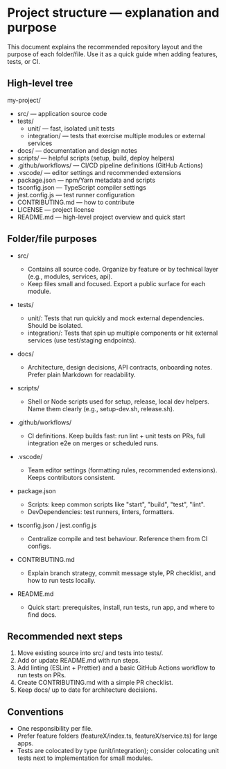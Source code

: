 # Project structure — explanation and purpose

This document explains the recommended repository layout and the purpose of each folder/file. Use it as a quick guide when adding features, tests, or CI.

## High-level tree
my-project/
- src/                — application source code
- tests/
  - unit/             — fast, isolated unit tests
  - integration/      — tests that exercise multiple modules or external services
- docs/               — documentation and design notes
- scripts/            — helpful scripts (setup, build, deploy helpers)
- .github/workflows/  — CI/CD pipeline definitions (GitHub Actions)
- .vscode/            — editor settings and recommended extensions
- package.json        — npm/Yarn metadata and scripts
- tsconfig.json       — TypeScript compiler settings
- jest.config.js      — test runner configuration
- CONTRIBUTING.md     — how to contribute
- LICENSE             — project license
- README.md           — high-level project overview and quick start

## Folder/file purposes

- src/
  - Contains all source code. Organize by feature or by technical layer (e.g., modules, services, api).
  - Keep files small and focused. Export a public surface for each module.

- tests/
  - unit/: Tests that run quickly and mock external dependencies. Should be isolated.
  - integration/: Tests that spin up multiple components or hit external services (use test/staging endpoints).

- docs/
  - Architecture, design decisions, API contracts, onboarding notes. Prefer plain Markdown for readability.

- scripts/
  - Shell or Node scripts used for setup, release, local dev helpers. Name them clearly (e.g., setup-dev.sh, release.sh).

- .github/workflows/
  - CI definitions. Keep builds fast: run lint + unit tests on PRs, full integration e2e on merges or scheduled runs.

- .vscode/
  - Team editor settings (formatting rules, recommended extensions). Keeps contributors consistent.

- package.json
  - Scripts: keep common scripts like "start", "build", "test", "lint".
  - DevDependencies: test runners, linters, formatters.

- tsconfig.json / jest.config.js
  - Centralize compile and test behaviour. Reference them from CI configs.

- CONTRIBUTING.md
  - Explain branch strategy, commit message style, PR checklist, and how to run tests locally.

- README.md
  - Quick start: prerequisites, install, run tests, run app, and where to find docs.

## Recommended next steps
1. Move existing source into src/ and tests into tests/.
2. Add or update README.md with run steps.
3. Add linting (ESLint + Prettier) and a basic GitHub Actions workflow to run tests on PRs.
4. Create CONTRIBUTING.md with a simple PR checklist.
5. Keep docs/ up to date for architecture decisions.

## Conventions
- One responsibility per file.
- Prefer feature folders (featureX/index.ts, featureX/service.ts) for large apps.
- Tests are colocated by type (unit/integration); consider colocating unit tests next to implementation for small modules.
